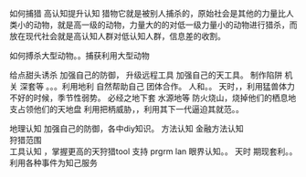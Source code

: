 如何捕猎 高认知提升认知
猎物它就是被别人捕杀的，原始社会是其他的力量比人类小的动物，就是高一级的动物，力量大的的对低一级力量小的动物进行猎杀，而放在现代社会就是高认知人群对低认知人群，信息差的收割。

如何搏杀大型动物。。捕获利用大型动物

给点甜头诱杀
加强自己的防御，
升级远程工具  加强自己的天工具。
制作陷阱 机关  深套等  。。。利用地利 自然帮助自己
团体合作。  人和。。
天时，，利用猛兽体力不好的时候，季节性弱势。
必经之地下套 水源地等
防火烧山，烧掉他们的栖息地 支占领他们的天地盘
利用把柄威胁，，利用其下一代逼迫其就范。。


地理认知
加强自己的防御，各中diy知识。
方法认知  金融方法认知  
狩猎范围  
工具认知 ，掌握更高的天狩猎tool  支持 prgrm lan
眼界认知。。
天时  期现套利。。
利用各种事件为知己服务





